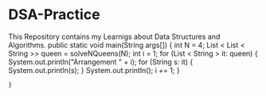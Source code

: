 # DSA-Practice
This Repository contains my Learnigs about Data Structures and Algorithms.
    public static void main(String args[]) {
        int N = 4;
        List < List < String >> queen = solveNQueens(N);
        int i = 1;
        for (List < String > it: queen) {
            System.out.println("Arrangement " + i);
            for (String s: it) {
                System.out.println(s);
            }
            System.out.println();
            i += 1;
        }
        
    }
